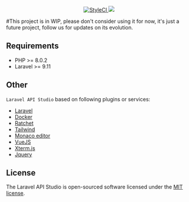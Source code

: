 <p align="center">
     <a href="https://styleci.io/repos/498436872">
        <img src="https://styleci.io/repos/498436872/shield" alt="StyleCI">
    </a>
    <a href="https://circleci.com/gh/igorhaf/laravel-api-studio/tree/main"><img src="https://circleci.com/gh/igorhaf/laravel-api-studio/tree/main.svg?style=shield"></a>
</div>

#This project is in WIP, please don't consider using it for now, it's just a future project, follow us for updates on its evolution.

Requirements
------------
- PHP >= 8.0.2
- Laravel >= 9.11

Other
------------
`Laravel API Studio` based on following plugins or services:

+ [Laravel](https://laravel.com/)
+ [Docker](https://www.docker.com/)
+ [Ratchet](http://socketo.me/)
+ [Tailwind](https://tailwindcss.com)
+ [Monaco editor](https://microsoft.github.io/monaco-editor/)
+ [VueJS](https://vuejs.org/)
+ [Xterm.js](https://xtermjs.org/)
+ [Jquery](https://jquery.com/)

## License

The Laravel API Studio is open-sourced software licensed under the [MIT license](https://opensource.org/licenses/MIT).
